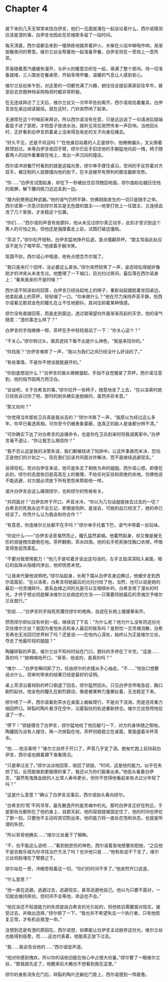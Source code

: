 # Chapter 4

<br>
接下来的几天无常常来找白伊言，他们一见面就凑在一起谈论着什么，西尔诺猜测应该是澄的事。白伊言也因此在尼维斯多留了一段时间。

每天清晨，西尔诺都会来到一楼熟练地拨弄着炉火，木柴在火焰中噼啪作响，渐渐驱散夜间的寒意。维尔兰丝会帮着他一起准备早餐，白伊言则在一旁烧上一壶热茶。

茶香随着蒸汽缓缓弥漫开，与炉火的暖意交织在一起，填满了整个房间。待一切准备就绪，三人围坐在餐桌旁，开始享用早餐，温暖的气息让人感到安心。

维尔兰丝初来乍到，对这里的一切都充满了兴趣，她往往会提前离家前往早市，甚至前去奈图林特采购物资时都非常积极。

在无连续拜访了三天后，维尔兰丝又一次早早告别离开，西尔诺收拾着餐具，白伊言坐在桌边阅读报纸。就在这时，门铃突然响了起来。

无通常在这个时候前来拜访，所以西尔诺没有在意，只是远远说了一句请进后就端着盘子进了厨房。才把盘子放进水池，就听见背后突然传来一声巨响，当他回头时，正好看到白伊言抓着桌上没来得及收走的叉子向身后捅去。

“好久不见，还是不欢迎吗？”在他身后站着的人正是缪尔，他微微偏头，叉尖擦着脖颈划过。未等白伊言收回手臂，缪尔已反手扣住他的手腕猛地向前一拽，椅子随着两人的动作重重砸在地上，发出一声沉闷的撞击。

西尔诺冲进餐厅时看到的就是这幅光景，缪尔单手撑住桌沿，空闲的手反剪着对方双手。被压制的人屈膝撞向他的肋下，在半途被早有预判的膝击截断攻势。

“你……”白伊言试图起身，却在下一秒被扯住后领拽回地面。缪尔曲起右腿压住他的肩胛，解下腰间佩刀远远丢到一边。

“屋内别使用这种武器。”他的语气仍然平静，仿佛刚刚发生的一切只是随手之举。西尔诺第一次意识到缪尔其实是无色盟的盟主——他曾打败上一任盟主，又连续血洗了几个家族，才坐稳这个位置。

“你们……”西尔诺的声音有些颤抖，他从未见过缪尔真正动手，此刻才意识到这个男人的可怕之处。但他还是强撑着走上前，试图打破这僵局。

“茶凉了。”缪尔松开钳制，白伊言猛地挣开后退，差点撞翻茶杯。“盟主驾临此处应该不是为了喝早茶。”他揉着手腕冷笑。

氛围不妙。西尔诺心中暗道，他有点想念杰尔瑞了。

“我只是来打个招呼，没必要这么紧张。”缪尔突然轻笑了一声，姿态轻松得就好像刚才的冲突从未发生过。他整理了一下袖口，目光扫过房间，最后落在西尔诺身上：“看来我来的不是时候？”

西尔诺不知该如何回答，白伊言已经扶起地上的椅子，重新站起踉跄着坐回桌边。他拿起桌上的茶杯，轻轻啜了一口。“你来做什么？”他在尽力保持声音平静，但西尔诺看见那双金色的瞳孔在止不住地颤抖，其间压抑着某种情感。

缪尔没有直接回答，而是走到窗边，透过玻璃望向外面渐渐亮起的天空，他的语气随意：“澄的事怎么样了？”

白伊言的手指微微一顿，茶杯在手中轻轻晃动了一下：“你关心这个？”

“不关心。”缪尔转过头，面具遮挡下看不出是什么神色，“我是来找你的。”

“你找我？”白伊言嗤笑了一声，“我以为我们之间已经没什么好谈的了。”

“有些事情，不是你不想谈就能避开的。”

“你到底想说什么？”白伊言的眉头微微皱起，手指不自觉握紧了茶杯。西尔诺注意到，他的指节因用力而泛白。

“谈谈吧，关于白希言的事。”缪尔拉开一张椅子，随意地坐了上去，“在以洛索时她已经告诉过你了吧，那时的刺杀确实是她做的，虽然并非本意。”

“那又如何？”

“你觉得当年那些卫兵真是我派去的？”缪尔冷笑了一声，“我原以为经过这么多年，你早已看透真相。可你至今仍被表象蒙蔽，连真正的敌人是谁都分辨不清。”

“可你确实下达了对白希言的追捕命令，也是你在卫兵到来时将我调离家中。”白伊言毫不退让，“你让我怎么相信你？”

“我不否认这是我的决策失误，我们都被绕进了陷阱中。让这件事悬而未决，恐怕正是他们的计划之一。现在我们应该共同面对并解决，而不是继续逃避现实。”

说得轻松，但对白伊言来说，他可是失去了相依为命的姐姐。西尔诺心想。即便在此刻，缪尔的态度依旧是高高在上的傲慢，不给任何反驳和拒绝的余地，仿佛他说不能逃避，对方就必须放下所有恩怨来帮助他一样。

或许白伊言会这么痛恨缪尔，也和缪尔的性格有关。

“共同面对？”白伊言终于开口，声音冰冷，“你以为几句话就能抹去过去的一切？白希言的死我永远不会忘记，即便是陷阱，是误会，可她的血已经流了，她的命已经没了。你凭什么认为我会和你合作？”

“有意思，你连维尔兰丝都不在乎吗？”缪尔单手托着下巴，语气中带着一丝玩味。

“你说什么——”白伊言话音戛然而止，瞳孔猛然紧缩。他霍然起身，却又像是被无形的锁链拽住跪倒在地。茶杯翻倒，茶水四溅，他的右手死死揪住胸口衣襟，呼吸变得急促而紊乱。

“不要对我使用能力！”他几乎是咬着牙说出这句话的，左手五指深深陷入桌面，暗红的血珠从指缝间渗出，他却恍若未觉。

“让我来代替他说明吧。”缪尔站起身，长袍下摆从白伊言身边拂过，他缓步走到西尔诺面前，“在以洛索，白希言将她最后的光托付给了他，当然，也可以说是她的最后一份灵魂碎片。直系血缘之间的光是可以互相填补的，白希言用了漫长的时光，才终于想出彻底解决维尔兰丝病症的方法——只需要将她最后的灵魂交予维尔兰丝就行。”

“别说……”白伊言的手指死死攥住缪尔的袍角，血迹在长袍上缓缓晕染开。

然而缪尔却似没有听到一般，继续说了下去：“为什么呢？他为什么没有将这份光交给维尔兰丝？是因为害怕失去和亲人最后的联系吗？是担忧一旦灵魂消散，白希言再也无法回归世界树了吗？还是说——在他内心深处，始终认为正是维尔兰丝，夺走了他最珍视的姐姐？”

陶罐碎裂的声音。维尔兰丝不知何时站在门口，颤抖的手停在了半空。“这是……真的吗？”她喃喃地开口，“哥哥，他说的，是真的吗？”

“维尔……”白伊言瞬间卸了力，任由缪尔的衣摆从手心抽走。“不……”他张口想要说点什么，但审判带来的结果已经是最好的证明。

桌上茶渍沿着倾斜的杯口倒退了回去，缪尔猛然回头。只见白伊言呼吸急促，胸口剧烈起伏。他金色的瞳孔在剧烈颤动，像是被某种力量撕扯着，无法稳定下来。

缪尔啧了一声，西尔诺看到茶水在桌面上蜿蜒爬行，不是向下流淌，而是违背重力缩回杯口。碎裂的陶片悬浮在空中，沿着裂纹的轨迹重新拼合。维尔兰丝惊愕地后退了一步。

“停下！”锁链缠住了白伊言，缪尔猛地给了他后脑勺一下，对方的身体随之倒地。陶罐因为没有人接住，再一次摔裂在地，茶杯则稳稳立在桌面，里面盛着半杯茶水。

“他……他没事吧？”维尔兰丝终于开口了，声音几乎变了调。她匆忙跑上前扶起白伊言，西尔诺也跟着蹲下查看情况。

“只是晕过去了。”缪尔淡淡地回答，收回了锁链，“时间，这是他的能力。似乎在失控了后，反而能做到更极限的事了。我还以为你们能看出来。”他低头看着白伊言，“虽然有鬼族血统的人比常人寿命更长，但你不觉得他看起来有点过分年轻了吗？”

“这是什么意思？”确认了白伊言没事后，西尔诺抬头看向缪尔。

“白希言的‘死’不同寻常，最先散逸开的是灵魂中的光。那时白伊言正好在附近，于是那些光都附在了他的身上，自那天起，他的容貌就被固定住了，他的时间也停在了那一刻。只要他不主动将其切割出来，他的能力将一直处在饱和状态，也就是所谓的失控。

“所以哥哥他确实……”维尔兰丝垂下了眼眸。

“不，也不能这么说吧……”看到她悲伤的神色，西尔诺着急地想要劝慰她，“之后他不是去极乐城为你寻找治疗方法了吗？也许他只是……”他有些说不下去了，维尔兰丝将脸埋在了臂膀之下。

缪尔站在一旁，冷眼旁观着这一切。“你们的时间不多了。”他突然开口说道。

“什么意思？”

“他一直在逃避。逃避过去，逃避现实，甚至逃避他自己。他以为只要不面对，一切就会维持原状。但时间不会等他，命运也不会。”

“他应该还不知道能力的失控是由白希言的光引起的，但他依旧需要面对现实，接受过去，并做出选择。”缪尔顿了一下，“我也并不希望失去一个执行者，只有他恢复正常，才有机会救澄一命。”

没想到还是有澄的原因在。西尔诺想，如果能让白伊言主动放弃这份光，维尔兰丝也能得到痊愈，而……这也代表着，他能真正放下过去。

“我……我会告诉他的……”西尔诺低声道。

“他对你感到愧疚，所以你的话依旧能在他心中占很大份量。”缪尔瞥了一眼维尔兰丝，“那我就先走了，他醒来后大概也不想看到我在这里。”

缪尔的身影消失在门后，碎裂的陶片还躺在门垫上，西尔诺感到一阵疲惫。
